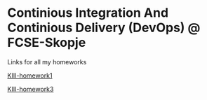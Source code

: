 # Continious Integration And Continious Delivery (DevOps) @ FCSE-Skopje

Links for all my homeworks

[KIII-homework1](https://github.com/davidhristov59/KIII-homework1)

[KIII-homework3](https://github.com/davidhristov59/KIII-homework3)

